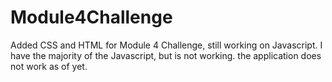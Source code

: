 # Module4Challenge
Added CSS and HTML for Module 4 Challenge, still working on Javascript. I have the majority of the Javascript, but is not working. the application does not work as of yet. 
